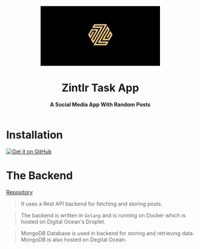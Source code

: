<div align="center">
  <img src="assets/images/logo.png" alt="Magator Logo" width="320">
  <h1>Zintlr Task App</h1>
  <strong>A Social Media App With Random Posts</strong>
</div>
<br>

# Installation

[<img src="https://github.com/machiav3lli/oandbackupx/blob/034b226cea5c1b30eb4f6a6f313e4dadcbb0ece4/badge_github.png"
    alt="Get it on GitHub"
    height="80">](https://github.com/ShikharY10/zintlr_task_app/releases/latest)

# The Backend

[Repository](https://github.com/ShikharY10/zintlr_task_server)

> It uses a Rest API backend for fetching and storing posts.

> The backend is written in `Golang` and is running on Docker which is hosted on Digital Ocean's Droplet.

> MongoDB Database is used in backend for storing and retrieving data. MongoDB is also hosted on Degital Ocean.
